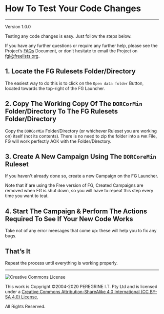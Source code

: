 # How To Test Your Code Changes

---

Version 1.0.0

Testing any code changes is easy. Just follow the steps below.

If you have any further questions or require any further help, please see the Project&rsquo;s [FAQs](https://github.com/Dulux-Oz/FGI/master/Project_Documentation/FAQs.md) Document, or don&rsquo;t hesitate to email the Project on <fgi@freelists.org>.

## 1. Locate the FG Rulesets Folder/Directory

The easiest way to do this is to click on the `Open data folder` Button, located towards the top-right of the FG Launcher.

## 2. Copy The Working Copy Of The `DORCorMin` Folder/Directory To The FG Rulesets Folder/Directory

Copy the `DORCorMin` Folder/Directory (or whichever Ruleset you are working on) itself (not its contents). There is no need to zip the folder into a `PAK` File, FG will work perfectly AOK with the Folder/Directory.

## 3. Create A New Campaign Using The `DORCoreMin` Ruleset

If you haven't already done so, create a new Campaign on the FG Launcher.

Note that if are using the Free version of FG, Created Campaigns are removed when FG is shut down, so you will have to repeat this step every time you want to teat.

## 4. Start The Campaign &amp; Perform The Actions Required To See If Your New Code Works

Take not of any error meesages that come up: these will help you to fix any bugs.

## That&rsquo;s It

Repeat the process until everything is working properly.

---

![Creative Commons License](https://i.creativecommons.org/l/by-sa/4.0/88x31.png "Creative Commons License")

This work is Copyright &copy;2004-2020 PEREGRINE I.T. Pty Ltd and is licensed under a [Creative Commons Attribution-ShareAlike 4.0 International (CC BY-SA 4.0) License.](https://creativecommons.org/licenses/by-sa/4.0/)

All Rights Reserved.
